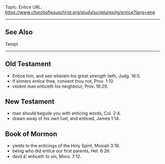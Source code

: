 Topic: Entice
URL: https://www.churchofjesuschrist.org/study/scriptures/tg/entice?lang=eng

---

## See Also

Tempt

---

## Old Testament

- Entice him, and see wherein his great strength lieth, Judg. 16:5.
- if sinners entice thee, consent thou not, Prov. 1:10.
- violent man enticeth his neighbour, Prov. 16:29.

## New Testament

- man should beguile you with enticing words, Col. 2:4.
- drawn away of his own lust, and enticed, James 1:14.

## Book of Mormon

- yields to the enticings of the Holy Spirit, Mosiah 3:19.
- being who did entice our first parents, Hel. 6:26.
- devil â¦ enticeth to sin, Moro. 7:12.

